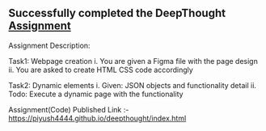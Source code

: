 ## Successfully completed the DeepThought [Assignment](https://docs.google.com/spreadsheets/d/1zVKlABKCQ6Tu4jZ68r8bat57ox0tnia4iThG7r59q5g/edit?gid=642301134#gid=642301134)


Assignment Description:  

Task1: Webpage creation
i.  You are given a Figma file with the page design
ii. You are asked to create HTML CSS code accordingly

Task2: Dynamic elements
i.  Given: JSON objects and functionality detail
ii. Todo: Execute a dynamic page with the functionality


Assignment(Code) Published Link :- https://piyush4444.github.io/deepthought/index.html
